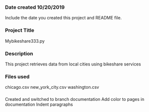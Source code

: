### Date created  10/20/2019
Include the date you created this project and README file.

### Project Title
Mybikeshare333.py

### Description
This project retrieves data from local cities using bikeshare services

### Files used
chicago.csv
new_york_city.csv
washington.csv

###
 Created and switched to branch documentation
 Add color to pages in documentation
 Indent paragraphs 
